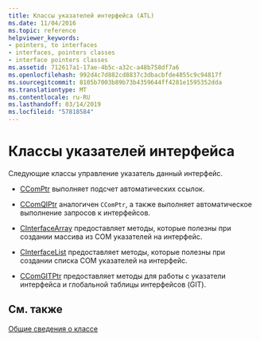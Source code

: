 ```yaml
---
title: Классы указателей интерфейса (ATL)
ms.date: 11/04/2016
ms.topic: reference
helpviewer_keywords:
- pointers, to interfaces
- interfaces, pointers classes
- interface pointers classes
ms.assetid: 712617a1-17ae-4b5c-a32c-a48b758df7a6
ms.openlocfilehash: 992d4c7d882cd8837c3dbacbfde4855c9c94817f
ms.sourcegitcommit: 8105b7003b89b73b4359644ff4281e1595352dda
ms.translationtype: MT
ms.contentlocale: ru-RU
ms.lasthandoff: 03/14/2019
ms.locfileid: "57818584"
---
```

# <a name="interface-pointers-classes"></a>Классы указателей интерфейса

Следующие классы управление указатель данный интерфейс.

- [CComPtr](../atl/reference/ccomptr-class.md) выполняет подсчет автоматических ссылок.

- [CComQIPtr](../atl/reference/ccomqiptr-class.md) аналогичен `CComPtr`, а также выполняет автоматическое выполнение запросов к интерфейсов.

- [CInterfaceArray](../atl/reference/cinterfacearray-class.md) предоставляет методы, которые полезны при создании массива из COM указателей на интерфейс.

- [CInterfaceList](../atl/reference/cinterfacelist-class.md) предоставляет методы, которые полезны при создании списка COM указателей на интерфейс.

- [CComGITPtr](../atl/reference/ccomgitptr-class.md) предоставляет методы для работы с указатели интерфейса и глобальной таблицы интерфейсов (GIT).

## <a name="see-also"></a>См. также

[Общие сведения о классе](../atl/atl-class-overview.md)
